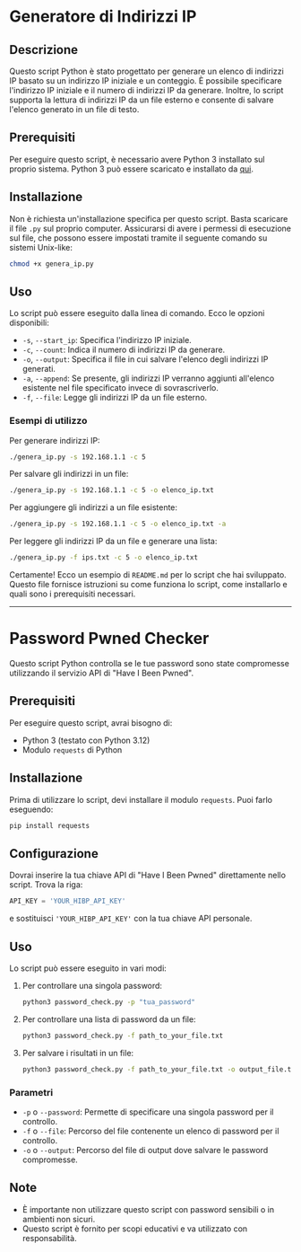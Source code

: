 # Generatore di Indirizzi IP

## Descrizione
Questo script Python è stato progettato per generare un elenco di indirizzi IP basato su un indirizzo IP iniziale e un conteggio. È possibile specificare l'indirizzo IP iniziale e il numero di indirizzi IP da generare. Inoltre, lo script supporta la lettura di indirizzi IP da un file esterno e consente di salvare l'elenco generato in un file di testo.

## Prerequisiti
Per eseguire questo script, è necessario avere Python 3 installato sul proprio sistema. Python 3 può essere scaricato e installato da [qui](https://www.python.org/downloads/).

## Installazione
Non è richiesta un'installazione specifica per questo script. Basta scaricare il file `.py` sul proprio computer. Assicurarsi di avere i permessi di esecuzione sul file, che possono essere impostati tramite il seguente comando su sistemi Unix-like:

```bash
chmod +x genera_ip.py
```

## Uso
Lo script può essere eseguito dalla linea di comando. Ecco le opzioni disponibili:

- `-s`, `--start_ip`: Specifica l'indirizzo IP iniziale.
- `-c`, `--count`: Indica il numero di indirizzi IP da generare.
- `-o`, `--output`: Specifica il file in cui salvare l'elenco degli indirizzi IP generati.
- `-a`, `--append`: Se presente, gli indirizzi IP verranno aggiunti all'elenco esistente nel file specificato invece di sovrascriverlo.
- `-f`, `--file`: Legge gli indirizzi IP da un file esterno.

### Esempi di utilizzo
Per generare indirizzi IP:

```bash
./genera_ip.py -s 192.168.1.1 -c 5
```

Per salvare gli indirizzi in un file:

```bash
./genera_ip.py -s 192.168.1.1 -c 5 -o elenco_ip.txt
```

Per aggiungere gli indirizzi a un file esistente:

```bash
./genera_ip.py -s 192.168.1.1 -c 5 -o elenco_ip.txt -a
```

Per leggere gli indirizzi IP da un file e generare una lista:

```bash
./genera_ip.py -f ips.txt -c 5 -o elenco_ip.txt
```

Certamente! Ecco un esempio di `README.md` per lo script che hai sviluppato. Questo file fornisce istruzioni su come funziona lo script, come installarlo e quali sono i prerequisiti necessari.

---

# Password Pwned Checker

Questo script Python controlla se le tue password sono state compromesse utilizzando il servizio API di "Have I Been Pwned".

## Prerequisiti

Per eseguire questo script, avrai bisogno di:

- Python 3 (testato con Python 3.12)
- Modulo `requests` di Python

## Installazione

Prima di utilizzare lo script, devi installare il modulo `requests`. Puoi farlo eseguendo:

```bash
pip install requests
```

## Configurazione

Dovrai inserire la tua chiave API di "Have I Been Pwned" direttamente nello script. Trova la riga:

```python
API_KEY = 'YOUR_HIBP_API_KEY'
```

e sostituisci `'YOUR_HIBP_API_KEY'` con la tua chiave API personale.

## Uso

Lo script può essere eseguito in vari modi:

1. Per controllare una singola password:
   ```bash
   python3 password_check.py -p "tua_password"
   ```
2. Per controllare una lista di password da un file:
   ```bash
   python3 password_check.py -f path_to_your_file.txt
   ```
3. Per salvare i risultati in un file:
   ```bash
   python3 password_check.py -f path_to_your_file.txt -o output_file.txt
   ```

### Parametri

- `-p` o `--password`: Permette di specificare una singola password per il controllo.
- `-f` o `--file`: Percorso del file contenente un elenco di password per il controllo.
- `-o` o `--output`: Percorso del file di output dove salvare le password compromesse.

## Note

- È importante non utilizzare questo script con password sensibili o in ambienti non sicuri.
- Questo script è fornito per scopi educativi e va utilizzato con responsabilità.


